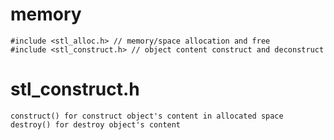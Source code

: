 # memory
```
#include <stl_alloc.h> // memory/space allocation and free
#include <stl_construct.h> // object content construct and deconstruct
```

# stl_construct.h
```
construct() for construct object's content in allocated space
destroy() for destroy object's content
```